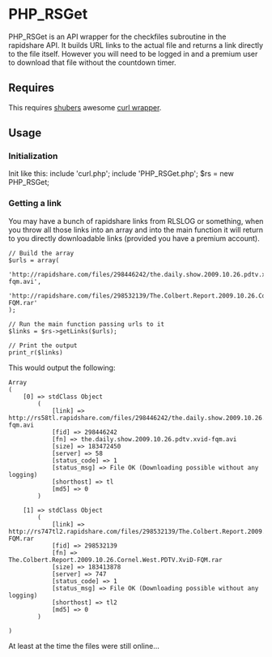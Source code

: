 # PHP_RSGet

PHP_RSGet is an API wrapper for the checkfiles subroutine in the rapidshare API.  It builds URL links to the actual file and returns a link directly to the file itself.  However you will need to be logged in and a premium user to download that file without the countdown timer.

## Requires

This requires [shubers](http://github.com/shuber) awesome [curl wrapper](http://github.com/shuber/curl).

## Usage

### Initialization

Init like this:
    include 'curl.php';
    include 'PHP_RSGet.php';
    $rs = new PHP_RSGet;

### Getting a link

You may have a bunch of rapidshare links from RLSLOG or something, when you throw all those links into an array and into the main function it will return to you directly downloadable links (provided you have a premium account).

    // Build the array
    $urls = array(
        'http://rapidshare.com/files/298446242/the.daily.show.2009.10.26.pdtv.xvid-fqm.avi',
        'http://rapidshare.com/files/298532139/The.Colbert.Report.2009.10.26.Cornel.West.PDTV.XviD-FQM.rar'
    );

    // Run the main function passing urls to it
    $links = $rs->getLinks($urls);

    // Print the output
    print_r($links)

This would output the following:

    Array
    (
        [0] => stdClass Object
            (
                [link] => http://rs58tl.rapidshare.com/files/298446242/the.daily.show.2009.10.26.pdtv.xvid-fqm.avi
                [fid] => 298446242
                [fn] => the.daily.show.2009.10.26.pdtv.xvid-fqm.avi
                [size] => 183472450
                [server] => 58
                [status_code] => 1
                [status_msg] => File OK (Downloading possible without any logging)
                [shorthost] => tl
                [md5] => 0
            )

        [1] => stdClass Object
            (
                [link] => http://rs747tl2.rapidshare.com/files/298532139/The.Colbert.Report.2009.10.26.Cornel.West.PDTV.XviD-FQM.rar
                [fid] => 298532139
                [fn] => The.Colbert.Report.2009.10.26.Cornel.West.PDTV.XviD-FQM.rar
                [size] => 183413878
                [server] => 747
                [status_code] => 1
                [status_msg] => File OK (Downloading possible without any logging)
                [shorthost] => tl2
                [md5] => 0
            )

    )

At least at the time the files were still online...
